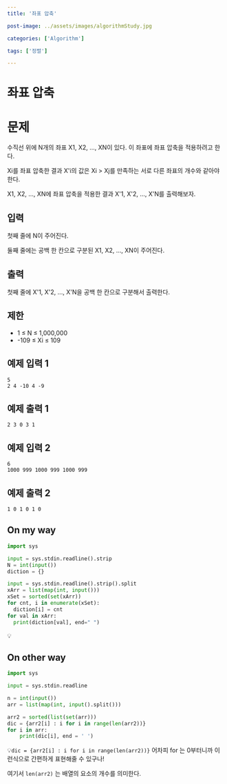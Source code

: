 ```yaml
---
title: '좌표 압축'

post-image: ../assets/images/algorithmStudy.jpg

categories: ['Algorithm']

tags: ['정렬']

---
```


# 좌표 압축

# 문제

수직선 위에 N개의 좌표 X1, X2, ..., XN이 있다. 이 좌표에 좌표 압축을 적용하려고 한다.

Xi를 좌표 압축한 결과 X'i의 값은 Xi > Xj를 만족하는 서로 다른 좌표의 개수와 같아야 한다.

X1, X2, ..., XN에 좌표 압축을 적용한 결과 X'1, X'2, ..., X'N를 출력해보자.

## 입력

첫째 줄에 N이 주어진다.

둘째 줄에는 공백 한 칸으로 구분된 X1, X2, ..., XN이 주어진다.

## 출력

첫째 줄에 X'1, X'2, ..., X'N을 공백 한 칸으로 구분해서 출력한다.

## 제한

- 1 ≤ N ≤ 1,000,000
- -109 ≤ Xi ≤ 109

## 예제 입력 1

```
5
2 4 -10 4 -9
```

## 예제 출력 1

```
2 3 0 3 1
```

## 예제 입력 2

```
6
1000 999 1000 999 1000 999
```

## 예제 출력 2

```
1 0 1 0 1 0
```

## On my way

```python
import sys

input = sys.stdin.readline().strip
N = int(input())
diction = {}

input = sys.stdin.readline().strip().split
xArr = list(map(int, input()))
xSet = sorted(set(xArr))
for cnt, i in enumerate(xSet):
  diction[i] = cnt
for val in xArr:
  print(diction[val], end=" ")
```

💡

## On other way

```python
import sys

input = sys.stdin.readline

n = int(input())
arr = list(map(int, input().split()))

arr2 = sorted(list(set(arr)))
dic = {arr2[i] : i for i in range(len(arr2))}
for i in arr:
    print(dic[i], end = ' ')
```

💡`dic = {arr2[i] : i for i in range(len(arr2))}` 어차피 for 는 0부터니까 이런식으로 간편하게 표현해줄 수 있구나!

여기서 `len(arr2)` 는 배열의 요소의 개수를 의미한다.

